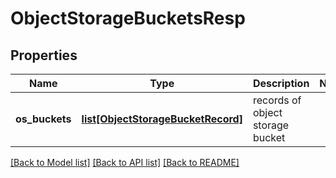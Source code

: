 # ObjectStorageBucketsResp

## Properties
Name | Type | Description | Notes
------------ | ------------- | ------------- | -------------
**os_buckets** | [**list[ObjectStorageBucketRecord]**](ObjectStorageBucketRecord.md) | records of object storage bucket | 

[[Back to Model list]](../README.md#documentation-for-models) [[Back to API list]](../README.md#documentation-for-api-endpoints) [[Back to README]](../README.md)


